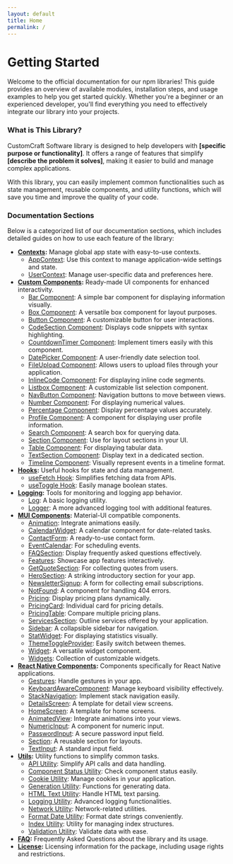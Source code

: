 ```yaml
---
layout: default
title: Home
permalink: /
---
```


<div class="container">
  <h1 class="title has-text-centered primary-text">Getting Started</h1>

  <div class="content">
    <p class="secondary-text">Welcome to the official documentation for our npm libraries! This guide provides an overview of available modules, installation steps, and usage examples to help you get started quickly. Whether you're a beginner or an experienced developer, you'll find everything you need to effectively integrate our library into your projects.</p>
  </div>

  <h3 class="title is-3 has-text-centered secondary-text">What is This Library?</h3>

  <div class="content">
    <p class="secondary-text">CustomCraft Software library is designed to help developers with <strong>[specific purpose or functionality]</strong>. It offers a range of features that simplify <strong>[describe the problem it solves]</strong>, making it easier to build and manage complex applications.</p>
    <p class="secondary-text">With this library, you can easily implement common functionalities such as state management, reusable components, and utility functions, which will save you time and improve the quality of your code.</p>
  </div>

  <h3 class="title is-3 has-text-centered secondary-text">Documentation Sections</h3>

  <div class="content">
    <p class="secondary-text">Below is a categorized list of our documentation sections, which includes detailed guides on how to use each feature of the library:</p>
    <ul class="navigation-list">
      <li>
        <strong><a href="/custom-craft-software/contexts/">Contexts</a>:</strong> Manage global app state with easy-to-use contexts.
        <ul>
          <li><a href="/custom-craft-software/contexts/AppContext">AppContext</a>: Use this context to manage application-wide settings and state.</li>
          <li><a href="/custom-craft-software/contexts/UserContext">UserContext</a>: Manage user-specific data and preferences here.</li>
        </ul>
      </li>
      <li>
        <strong><a href="/custom-craft-software/custom-components/">Custom Components</a>:</strong> Ready-made UI components for enhanced interactivity.
        <ul>
          <li><a href="/custom-craft-software/custom-components/Bar">Bar Component</a>: A simple bar component for displaying information visually.</li>
          <li><a href="/custom-craft-software/custom-components/Box">Box Component</a>: A versatile box component for layout purposes.</li>
          <li><a href="/custom-craft-software/custom-components/Button">Button Component</a>: A customizable button for user interactions.</li>
          <li><a href="/custom-craft-software/custom-components/CodeSection">CodeSection Component</a>: Displays code snippets with syntax highlighting.</li>
          <li><a href="/custom-craft-software/custom-components/CountdownTimer">CountdownTimer Component</a>: Implement timers easily with this component.</li>
          <li><a href="/custom-craft-software/custom-components/DatePicker">DatePicker Component</a>: A user-friendly date selection tool.</li>
          <li><a href="/custom-craft-software/custom-components/FileUpload">FileUpload Component</a>: Allows users to upload files through your application.</li>
          <li><a href="/custom-craft-software/custom-components/InlineCode">InlineCode Component</a>: For displaying inline code segments.</li>
          <li><a href="/custom-craft-software/custom-components/Listbox">Listbox Component</a>: A customizable list selection component.</li>
          <li><a href="/custom-craft-software/custom-components/NavButton">NavButton Component</a>: Navigation buttons to move between views.</li>
          <li><a href="/custom-craft-software/custom-components/Number">Number Component</a>: For displaying numerical values.</li>
          <li><a href="/custom-craft-software/custom-components/Percentage">Percentage Component</a>: Display percentage values accurately.</li>
          <li><a href="/custom-craft-software/custom-components/Profile">Profile Component</a>: A component for displaying user profile information.</li>
          <li><a href="/custom-craft-software/custom-components/Search">Search Component</a>: A search box for querying data.</li>
          <li><a href="/custom-craft-software/custom-components/Section">Section Component</a>: Use for layout sections in your UI.</li>
          <li><a href="/custom-craft-software/custom-components/Table">Table Component</a>: For displaying tabular data.</li>
          <li><a href="/custom-craft-software/custom-components/TextSection">TextSection Component</a>: Display text in a dedicated section.</li>
          <li><a href="/custom-craft-software/custom-components/Timeline">Timeline Component</a>: Visually represent events in a timeline format.</li>
        </ul>
      </li>
      <li>
        <strong><a href="/custom-craft-software/hooks/">Hooks</a>:</strong> Useful hooks for state and data management.
        <ul>
          <li><a href="/custom-craft-software/hooks/useFetch">useFetch Hook</a>: Simplifies fetching data from APIs.</li>
          <li><a href="/custom-craft-software/hooks/useToggle">useToggle Hook</a>: Easily manage boolean states.</li>
        </ul>
      </li>
      <li>
        <strong><a href="/custom-craft-software/logging/">Logging</a>:</strong> Tools for monitoring and logging app behavior.
        <ul>
          <li><a href="/custom-craft-software/logging/Log">Log</a>: A basic logging utility.</li>
          <li><a href="/custom-craft-software/logging/Logger">Logger</a>: A more advanced logging tool with additional features.</li>
        </ul>
      </li>
      <li>
        <strong><a href="/custom-craft-software/mui-components/">MUI Components</a>:</strong> Material-UI compatible components.
        <ul>
          <li><a href="/custom-craft-software/mui-components/Animation">Animation</a>: Integrate animations easily.</li>
          <li><a href="/custom-craft-software/mui-components/CalendarWidget">CalendarWidget</a>: A calendar component for date-related tasks.</li>
          <li><a href="/custom-craft-software/mui-components/ContactForm">ContactForm</a>: A ready-to-use contact form.</li>
          <li><a href="/custom-craft-software/mui-components/EventCalendar">EventCalendar</a>: For scheduling events.</li>
          <li><a href="/custom-craft-software/mui-components/FAQSection">FAQSection</a>: Display frequently asked questions effectively.</li>
          <li><a href="/custom-craft-software/mui-components/Features">Features</a>: Showcase app features interactively.</li>
          <li><a href="/custom-craft-software/mui-components/GetQuoteSection">GetQuoteSection</a>: For collecting quotes from users.</li>
          <li><a href="/custom-craft-software/mui-components/HeroSection">HeroSection</a>: A striking introductory section for your app.</li>
          <li><a href="/custom-craft-software/mui-components/NewsletterSignup">NewsletterSignup</a>: A form for collecting email subscriptions.</li>
          <li><a href="/custom-craft-software/mui-components/NotFound">NotFound</a>: A component for handling 404 errors.</li>
          <li><a href="/custom-craft-software/mui-components/Pricing">Pricing</a>: Display pricing plans dynamically.</li>
          <li><a href="/custom-craft-software/mui-components/PricingCard">PricingCard</a>: Individual card for pricing details.</li>
          <li><a href="/custom-craft-software/mui-components/PricingTable">PricingTable</a>: Compare multiple pricing plans.</li>
          <li><a href="/custom-craft-software/mui-components/ServicesSection">ServicesSection</a>: Outline services offered by your application.</li>
          <li><a href="/custom-craft-software/mui-components/Sidebar">Sidebar</a>: A collapsible sidebar for navigation.</li>
          <li><a href="/custom-craft-software/mui-components/StatWidget">StatWidget</a>: For displaying statistics visually.</li>
          <li><a href="/custom-craft-software/mui-components/ThemeToggleProvider">ThemeToggleProvider</a>: Easily switch between themes.</li>
          <li><a href="/custom-craft-software/mui-components/Widget">Widget</a>: A versatile widget component.</li>
          <li><a href="/custom-craft-software/mui-components/Widgets">Widgets</a>: Collection of customizable widgets.</li>
        </ul>
      </li>
      <li>
        <strong><a href="/custom-craft-software/react-native-components/">React Native Components</a>:</strong> Components specifically for React Native applications.
        <ul>
          <li><a href="/custom-craft-software/react-native-components/Gestures">Gestures</a>: Handle gestures in your app.</li>
          <li><a href="/custom-craft-software/react-native-components/KeyboardAwareComponent">KeyboardAwareComponent</a>: Manage keyboard visibility effectively.</li>
          <li><a href="/custom-craft-software/react-native-components/StackNavigation">StackNavigation</a>: Implement stack navigation easily.</li>
          <li><a href="/custom-craft-software/react-native-components/DetailsScreen">DetailsScreen</a>: A template for detail view screens.</li>
          <li><a href="/custom-craft-software/react-native-components/HomeScreen">HomeScreen</a>: A template for home screens.</li>
          <li><a href="/custom-craft-software/react-native-components/AnimatedView">AnimatedView</a>: Integrate animations into your views.</li>
          <li><a href="/custom-craft-software/react-native-components/NumericInput">NumericInput</a>: A component for numeric input.</li>
          <li><a href="/custom-craft-software/react-native-components/PasswordInput">PasswordInput</a>: A secure password input field.</li>
          <li><a href="/custom-craft-software/react-native-components/Section">Section</a>: A reusable section for layouts.</li>
          <li><a href="/custom-craft-software/react-native-components/TextInput">TextInput</a>: A standard input field.</li>
        </ul>
      </li>
      <li>
        <strong><a href="/custom-craft-software/utils/">Utils</a>:</strong> Utility functions to simplify common tasks.
        <ul>
          <li><a href="/custom-craft-software/utils/api">API Utility</a>: Simplify API calls and data handling.</li>
          <li><a href="/custom-craft-software/utils/componentStatus">Component Status Utility</a>: Check component status easily.</li>
          <li><a href="/custom-craft-software/utils/cookie">Cookie Utility</a>: Manage cookies in your application.</li>
          <li><a href="/custom-craft-software/utils/generation">Generation Utility</a>: Functions for generating data.</li>
          <li><a href="/custom-craft-software/utils/htmlText">HTML Text Utility</a>: Handle HTML text parsing.</li>
          <li><a href="/custom-craft-software/utils/logging">Logging Utility</a>: Advanced logging functionalities.</li>
          <li><a href="/custom-craft-software/utils/network">Network Utility</a>: Network-related utilities.</li>
          <li><a href="/custom-craft-software/utils/formatDate">Format Date Utility</a>: Format date strings conveniently.</li>
          <li><a href="/custom-craft-software/utils/index">Index Utility</a>: Utility for managing index structures.</li>
          <li><a href="/custom-craft-software/utils/validate">Validation Utility</a>: Validate data with ease.</li>
        </ul>
      </li>
      <li>
        <strong><a href="/faq/">FAQ</a>:</strong> Frequently Asked Questions about the library and its usage.
      </li>
      <li>
        <strong><a href="/license/">License</a>:</strong> Licensing information for the package, including usage rights and restrictions.
      </li>
    </ul>
  </div>
</div>